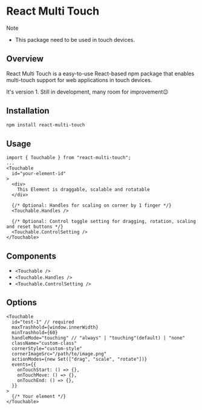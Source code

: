 # React Multi Touch

> [!NOTE]
> - This package need to be used in touch devices.

## Overview

React Multi Touch is a easy-to-use React-based npm package that enables multi-touch support for web applications in touch devices. 

It's version 1. Still in development, many room for improvement😉

## Installation

```bash
npm install react-multi-touch
```

## Usage
```tsx
import { Touchable } from "react-multi-touch";
...
<Touchable
  id="your-element-id"
>
  <div>
    This Element is draggable, scalable and rotatable
  </div>
  
  {/* Optional: Handles for scaling on corner by 1 finger */}
  <Touchable.Handles /> 

  {/* Optional: Control toggle setting for dragging, rotation, scaling and reset buttons */}
  <Touchable.ControlSetting />
</Touchable>
```

## Components
- `<Touchable />`
- `<Touchable.Handles />`
- `<Touchable.ControlSetting />`

## Options
```tsx
<Touchable
  id="test-1" // required
  maxTrashhold={window.innerWidth}
  minTrashhold={60}
  handleMode="touching" // "always" | "touching"(default) | "none"
  className="custom-class"
  cornerStyle="custom-style"
  cornerImageSrc="/path/to/image.png"
  actionModes={new Set(["drag", "scale", "rotate"])}
  events={{
    onTouchStart: () => {},
    onTouchMove: () => {},
    onTouchEnd: () => {},
  }}
>
  {/* Your element */}
</Touchable>
```